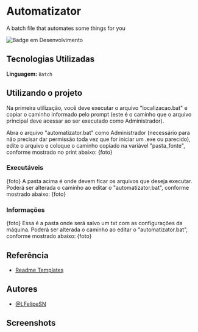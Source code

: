 # Automatizator
A batch file that automates some things for you

![Badge em Desenvolvimento](http://img.shields.io/static/v1?label=STATUS&message=EM%20DESENVOLVIMENTO&color=GREEN&style=for-the-badge)

## Tecnologias Utilizadas
**Linguagem:** ``Batch`` 

## Utilizando o projeto
Na primeira utilização, você deve executar o arquivo "localizacao.bat" e copiar o caminho informado pelo prompt (este é o caminho que o arquivo principal deve acessar ao ser executado como Administrador).

Abra o arquivo "automatizator.bat" como Administrador (necessário para não precisar dar permissão toda vez que for iniciar um .exe ou parecido), edite o arquivo e coloque o caminho copiado na variável "pasta_fonte", conforme mostrado no print abaixo:
{foto}

### Executáveis

{foto}
A pasta acima é onde devem ficar os arquivos que deseja executar. Poderá ser alterada o caminho ao editar o "automatizator.bat", conforme mostrado abaixo:
{foto}

### Informações
{foto}
Essa é a pasta onde será salvo um txt com as configurações da máquina. Poderá ser alterada o caminho ao editar o "automatizator.bat", conforme mostrado abaixo:
{foto}


## Referência

 - [Readme Templates](https://readme.so/pt/editor)

## Autores
- [@LFelipeSN](https://www.github.com/LFelipeSN)


## Screenshots


